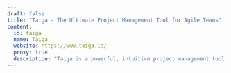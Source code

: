 ```yaml
---
draft: false
title: "Taiga - The Ultimate Project Management Tool for Agile Teams"
content:
  id: taiga
  name: Taiga
  website: https://www.taiga.io/
  proxy: true
  description: "Taiga is a powerful, intuitive project management tool designed for multi-functional agile teams. Organize, collaborate, and deliver with ease, no complex setup required."
---
```

